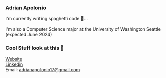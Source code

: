 ### Adrian Apolonio

I'm currently writing spaghetti code 🍝...\
\
I'm also a Computer Science major at the University of Washington Seattle (expected June 2024)


### Cool Stuff look at this 👀

[Website](https://adrianapolonio.vercel.app/)\
[Linkedin](https://www.linkedin.com/in/adrian-apolonio-436a8620a/)\
Email: adrianapolonio17@gmail.com

<!--
**AdrianApolonio/AdrianApolonio** is a ✨ _special_ ✨ repository because its `README.md` (this file) appears on your GitHub profile.

Here are some ideas to get you started:

- 🔭 I’m currently working on ...
- 🌱 I’m currently learning ...
- 👯 I’m looking to collaborate on ...
- 🤔 I’m looking for help with ...
- 💬 Ask me about ...
- 📫 How to reach me: ...
- 😄 Pronouns: ...
- ⚡ Fun fact: ...
-->
